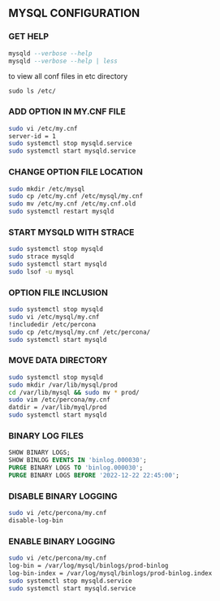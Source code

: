 ## MYSQL CONFIGURATION

### GET HELP
```sql
mysqld --verbose --help
mysqld --verbose --help | less
```
to view all conf files in etc directory
~~~
sudo ls /etc/
~~~

### ADD OPTION IN MY.CNF FILE
```sh
sudo vi /etc/my.cnf 
server-id = 1
sudo systemctl stop mysqld.service
sudo systemctl start mysqld.service
```

### CHANGE OPTION FILE LOCATION
```sh
sudo mkdir /etc/mysql
sudo cp /etc/my.cnf /etc/mysql/my.cnf
sudo mv /etc/my.cnf /etc/my.cnf.old
sudo systemctl restart mysqld
```

### START MYSQLD WITH STRACE
```sh
sudo systemctl stop mysqld
sudo strace mysqld
sudo systemctl start mysqld
sudo lsof -u mysql
```

### OPTION FILE INCLUSION
```sh
sudo systemctl stop mysqld
sudo vi /etc/mysql/my.cnf
!includedir /etc/percona
sudo cp /etc/mysql/my.cnf /etc/percona/
sudo systemctl start mysqld
```

### MOVE DATA DIRECTORY
```sh
sudo systemctl stop mysqld
sudo mkdir /var/lib/mysql/prod
cd /var/lib/mysql && sudo mv * prod/
sudo vim /etc/percona/my.cnf
datdir = /var/lib/myql/prod
sudo systemctl start mysqld
```

### BINARY LOG FILES
```sql
SHOW BINARY LOGS;
SHOW BINLOG EVENTS IN 'binlog.000030';
PURGE BINARY LOGS TO 'binlog.000030';
PURGE BINARY LOGS BEFORE '2022-12-22 22:45:00';
```

### DISABLE BINARY LOGGING
```sh
sudo vi /etc/percona/my.cnf
disable-log-bin
```

### ENABLE BINARY LOGGING
```sh
sudo vi /etc/percona/my.cnf
log-bin = /var/log/mysql/binlogs/prod-binlog
log-bin-index = /var/log/mysql/binlogs/prod-binlog.index
sudo systemctl stop mysqld.service
sudo systemctl start mysqld.service
```
